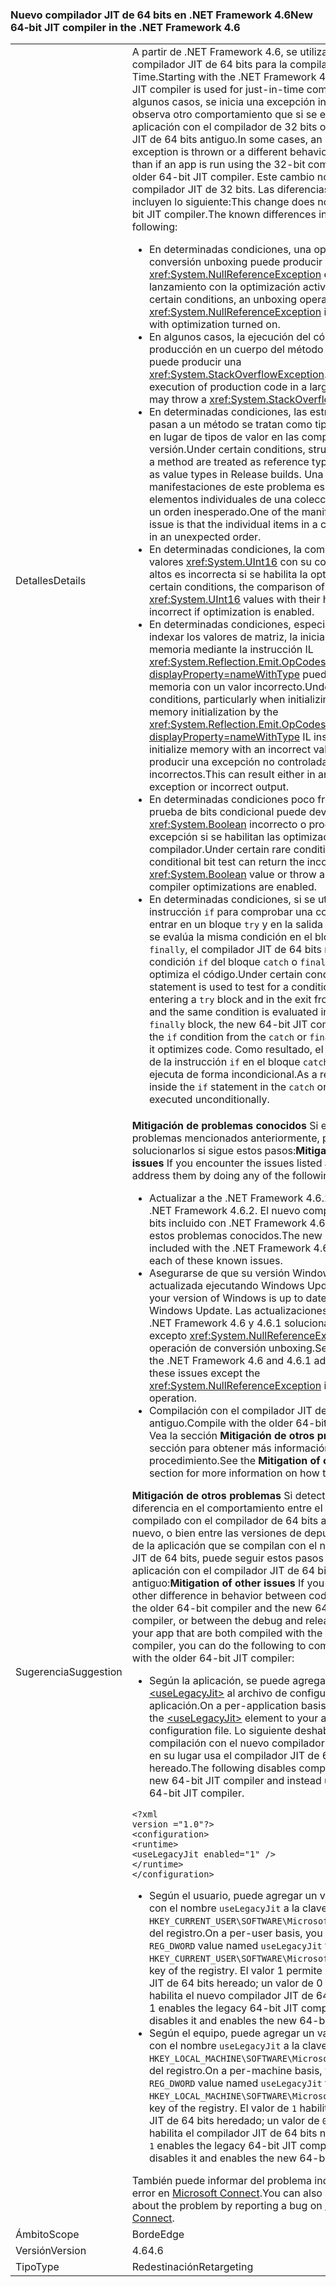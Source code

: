 ### <a name="new-64-bit-jit-compiler-in-the-net-framework-46"></a><span data-ttu-id="2dcd6-101">Nuevo compilador JIT de 64 bits en .NET Framework 4.6</span><span class="sxs-lookup"><span data-stu-id="2dcd6-101">New 64-bit JIT compiler in the .NET Framework 4.6</span></span>

|   |   |
|---|---|
|<span data-ttu-id="2dcd6-102">Detalles</span><span class="sxs-lookup"><span data-stu-id="2dcd6-102">Details</span></span>|<span data-ttu-id="2dcd6-103">A partir de .NET Framework 4.6, se utiliza un nuevo compilador JIT de 64 bits para la compilación Just-In-Time.</span><span class="sxs-lookup"><span data-stu-id="2dcd6-103">Starting with the .NET Framework 4.6, a new 64-bit JIT compiler is used for just-in-time compilation.</span></span> <span data-ttu-id="2dcd6-104">En algunos casos, se inicia una excepción inesperada o se observa otro comportamiento que si se ejecuta una aplicación con el compilador de 32 bits o el compilador JIT de 64 bits antiguo.</span><span class="sxs-lookup"><span data-stu-id="2dcd6-104">In some cases, an unexpected exception is thrown or a different behavior is observed than if an app is run using the 32-bit compiler or the older 64-bit JIT compiler.</span></span> <span data-ttu-id="2dcd6-105">Este cambio no afecta al compilador JIT de 32 bits. Las diferencias conocidas incluyen lo siguiente:</span><span class="sxs-lookup"><span data-stu-id="2dcd6-105">This change does not affect the 32-bit JIT compiler.The known differences include the following:</span></span><ul><li><span data-ttu-id="2dcd6-106">En determinadas condiciones, una operación de conversión unboxing puede producir una <xref:System.NullReferenceException> en versiones de lanzamiento con la optimización activada.</span><span class="sxs-lookup"><span data-stu-id="2dcd6-106">Under certain conditions, an unboxing operation may throw a <xref:System.NullReferenceException> in Release builds with optimization turned on.</span></span></li><li><span data-ttu-id="2dcd6-107">En algunos casos, la ejecución del código de producción en un cuerpo del método de gran tamaño puede producir una <xref:System.StackOverflowException>.</span><span class="sxs-lookup"><span data-stu-id="2dcd6-107">In some cases, execution of production code in a large method body may throw a <xref:System.StackOverflowException>.</span></span></li><li><span data-ttu-id="2dcd6-108">En determinadas condiciones, las estructuras que se pasan a un método se tratan como tipos de referencia en lugar de tipos de valor en las compilaciones de versión.</span><span class="sxs-lookup"><span data-stu-id="2dcd6-108">Under certain conditions, structures passed to a method are treated as reference types rather than as value types in Release builds.</span></span> <span data-ttu-id="2dcd6-109">Una de las manifestaciones de este problema es que los elementos individuales de una colección aparecen en un orden inesperado.</span><span class="sxs-lookup"><span data-stu-id="2dcd6-109">One of the manifestations of this issue is that the individual items in a collection appear in an unexpected order.</span></span></li><li><span data-ttu-id="2dcd6-110">En determinadas condiciones, la comparación de los valores <xref:System.UInt16> con su conjunto de bits altos es incorrecta si se habilita la optimización.</span><span class="sxs-lookup"><span data-stu-id="2dcd6-110">Under certain conditions, the comparison of <xref:System.UInt16> values with their high bit set is incorrect if optimization is enabled.</span></span></li><li><span data-ttu-id="2dcd6-111">En determinadas condiciones, especialmente al indexar los valores de matriz, la inicialización de la memoria mediante la instrucción IL <xref:System.Reflection.Emit.OpCodes.Initblk?displayProperty=nameWithType> puede inicializar la memoria con un valor incorrecto.</span><span class="sxs-lookup"><span data-stu-id="2dcd6-111">Under certain conditions, particularly when initializing array values, memory initialization by the <xref:System.Reflection.Emit.OpCodes.Initblk?displayProperty=nameWithType> IL instruction may initialize memory with an incorrect value.</span></span> <span data-ttu-id="2dcd6-112">Esto puede producir una excepción no controlada o resultados incorrectos.</span><span class="sxs-lookup"><span data-stu-id="2dcd6-112">This can result either in an unhandled exception or incorrect output.</span></span></li><li><span data-ttu-id="2dcd6-113">En determinadas condiciones poco frecuentes, una prueba de bits condicional puede devolver el valor <xref:System.Boolean> incorrecto o producir una excepción si se habilitan las optimizaciones del compilador.</span><span class="sxs-lookup"><span data-stu-id="2dcd6-113">Under certain rare conditions, a conditional bit test can return the incorrect <xref:System.Boolean> value or throw an exception if compiler optimizations are enabled.</span></span></li><li><span data-ttu-id="2dcd6-114">En determinadas condiciones, si se utiliza una instrucción <code>if</code> para comprobar una condición antes de entrar en un bloque <code>try</code> y en la salida del bloque <code>try</code>, y se evalúa la misma condición en el bloque <code>catch</code> o <code>finally</code>, el compilador JIT de 64 bits nuevo quita la condición <code>if</code> del bloque <code>catch</code> o <code>finally</code> cuando optimiza el código.</span><span class="sxs-lookup"><span data-stu-id="2dcd6-114">Under certain conditions, if an <code>if</code> statement is used to test for a condition before entering  a <code>try</code> block and in the exit from the <code>try</code> block, and the same condition is evaluated in the <code>catch</code> or <code>finally</code> block, the new 64-bit JIT compiler removes the <code>if</code> condition from the <code>catch</code> or <code>finally</code> block when it optimizes code.</span></span> <span data-ttu-id="2dcd6-115">Como resultado, el código dentro de la instrucción <code>if</code> en el bloque <code>catch</code> o <code>finally</code> se ejecuta de forma incondicional.</span><span class="sxs-lookup"><span data-stu-id="2dcd6-115">As a result, code inside the <code>if</code> statement in the <code>catch</code> or <code>finally</code> block is executed unconditionally.</span></span></li></ul>|
|<span data-ttu-id="2dcd6-116">Sugerencia</span><span class="sxs-lookup"><span data-stu-id="2dcd6-116">Suggestion</span></span>|<span data-ttu-id="2dcd6-117"><strong>Mitigación de problemas conocidos</strong> Si encuentra los problemas mencionados anteriormente, puede solucionarlos si sigue estos pasos:</span><span class="sxs-lookup"><span data-stu-id="2dcd6-117"><strong>Mitigation of known issues</strong> If you encounter the issues listed above, you can address them by doing any of the following:</span></span><ul><li><span data-ttu-id="2dcd6-118">Actualizar a the .NET Framework 4.6.2.</span><span class="sxs-lookup"><span data-stu-id="2dcd6-118">Upgrade to the .NET Framework 4.6.2.</span></span> <span data-ttu-id="2dcd6-119">El nuevo compilador de 64 bits incluido con .NET Framework 4.6.2 soluciona estos problemas conocidos.</span><span class="sxs-lookup"><span data-stu-id="2dcd6-119">The new 64-bit compiler included with the .NET Framework 4.6.2 addresses each of these known issues.</span></span></li><li><span data-ttu-id="2dcd6-120">Asegurarse de que su versión Windows está actualizada ejecutando Windows Update.</span><span class="sxs-lookup"><span data-stu-id="2dcd6-120">Ensure that your version of Windows is up to date by running Windows Update.</span></span> <span data-ttu-id="2dcd6-121">Las actualizaciones de servicio de .NET Framework 4.6 y 4.6.1 solucionan los problemas excepto <xref:System.NullReferenceException> en una operación de conversión unboxing.</span><span class="sxs-lookup"><span data-stu-id="2dcd6-121">Service updates to the .NET Framework 4.6 and 4.6.1 address each of these issues except the <xref:System.NullReferenceException> in an unboxing operation.</span></span></li><li><span data-ttu-id="2dcd6-122">Compilación con el compilador JIT de 64 bits más antiguo.</span><span class="sxs-lookup"><span data-stu-id="2dcd6-122">Compile with the older 64-bit JIT compiler.</span></span> <span data-ttu-id="2dcd6-123">Vea la sección <strong>Mitigación de otros problemas</strong> sección para obtener más información sobre el procedimiento.</span><span class="sxs-lookup"><span data-stu-id="2dcd6-123">See the <strong>Mitigation of other issues</strong> section for more information on how to do this.</span></span></li></ul><span data-ttu-id="2dcd6-124"><strong>Mitigación de otros problemas</strong> Si detecta cualquier otra diferencia en el comportamiento entre el código compilado con el compilador de 64 bits antiguo y el nuevo, o bien entre las versiones de depuración y versión de la aplicación que se compilan con el nuevo compilador JIT de 64 bits, puede seguir estos pasos para compilar la aplicación con el compilador JIT de 64 bits antiguo:</span><span class="sxs-lookup"><span data-stu-id="2dcd6-124"><strong>Mitigation of other issues</strong> If you encounter any other difference in behavior between code compiled with the older 64-bit compiler and the new 64-bit JIT compiler, or between the debug and release versions of your app that are both compiled with the new 64-bit JIT compiler, you can do the following to compile your app with the older 64-bit JIT compiler:</span></span><ul><li><span data-ttu-id="2dcd6-125">Según la aplicación, se puede agregar el elemento [\<useLegacyJit>](~/docs/framework/configure-apps/file-schema/runtime/uselegacyjit-element.md) al archivo de configuración de la aplicación.</span><span class="sxs-lookup"><span data-stu-id="2dcd6-125">On a per-application basis, you can add the [\<useLegacyJit>](~/docs/framework/configure-apps/file-schema/runtime/uselegacyjit-element.md) element to your application's configuration file.</span></span> <span data-ttu-id="2dcd6-126">Lo siguiente deshabilita la compilación con el nuevo compilador JIT de 64 bits y en su lugar usa el compilador JIT de 64 bits hereado.</span><span class="sxs-lookup"><span data-stu-id="2dcd6-126">The following disables compilation with the new 64-bit JIT compiler and instead uses the legacy 64-bit JIT compiler.</span></span></li></ul><pre><code class="language-xml">&lt;?xml version =&quot;1.0&quot;?&gt;&#13;&#10;&lt;configuration&gt;&#13;&#10;&lt;runtime&gt;&#13;&#10;&lt;useLegacyJit enabled=&quot;1&quot; /&gt;&#13;&#10;&lt;/runtime&gt;&#13;&#10;&lt;/configuration&gt;&#13;&#10;</code></pre><ul><li><span data-ttu-id="2dcd6-127">Según el usuario, puede agregar un valor <code>REG_DWORD</code> con el nombre <code>useLegacyJit</code> a la clave <code>HKEY_CURRENT_USER\SOFTWARE\Microsoft\.NETFramework</code> del registro.</span><span class="sxs-lookup"><span data-stu-id="2dcd6-127">On a per-user basis, you can add a <code>REG_DWORD</code> value named <code>useLegacyJit</code> to the <code>HKEY_CURRENT_USER\SOFTWARE\Microsoft\.NETFramework</code> key of the registry.</span></span> <span data-ttu-id="2dcd6-128">El valor 1 permite al compilador JIT de 64 bits hereado; un valor de 0 lo deshabilita y habilita el nuevo compilador JIT de 64 bits.</span><span class="sxs-lookup"><span data-stu-id="2dcd6-128">A value of 1 enables the legacy 64-bit JIT compiler; a value of 0 disables it and enables the new 64-bit JIT compiler.</span></span></li><li><span data-ttu-id="2dcd6-129">Según el equipo, puede agregar un valor <code>REG_DWORD</code> con el nombre <code>useLegacyJit</code> a la clave <code>HKEY_LOCAL_MACHINE\SOFTWARE\Microsoft\.NETFramework</code> del registro.</span><span class="sxs-lookup"><span data-stu-id="2dcd6-129">On a per-machine basis, you can add a <code>REG_DWORD</code> value named <code>useLegacyJit</code> to the <code>HKEY_LOCAL_MACHINE\SOFTWARE\Microsoft\.NETFramework</code> key of the registry.</span></span> <span data-ttu-id="2dcd6-130">El valor de <code>1</code> habilita el compilador JIT de 64 bits heredado; un valor de <code>0</code> lo deshabilita y habilita el compilador JIT de 64 bits nuevo.</span><span class="sxs-lookup"><span data-stu-id="2dcd6-130">A value of <code>1</code> enables the legacy 64-bit JIT compiler; a value of <code>0</code> disables it and enables the new 64-bit JIT compiler.</span></span></li></ul><span data-ttu-id="2dcd6-131">También puede informar del problema indicándonos el error en [Microsoft Connect](https://connect.microsoft.com/VisualStudio).</span><span class="sxs-lookup"><span data-stu-id="2dcd6-131">You can also let us know about the problem by reporting a bug on [Microsoft Connect](https://connect.microsoft.com/VisualStudio).</span></span>|
|<span data-ttu-id="2dcd6-132">Ámbito</span><span class="sxs-lookup"><span data-stu-id="2dcd6-132">Scope</span></span>|<span data-ttu-id="2dcd6-133">Borde</span><span class="sxs-lookup"><span data-stu-id="2dcd6-133">Edge</span></span>|
|<span data-ttu-id="2dcd6-134">Versión</span><span class="sxs-lookup"><span data-stu-id="2dcd6-134">Version</span></span>|<span data-ttu-id="2dcd6-135">4.6</span><span class="sxs-lookup"><span data-stu-id="2dcd6-135">4.6</span></span>|
|<span data-ttu-id="2dcd6-136">Tipo</span><span class="sxs-lookup"><span data-stu-id="2dcd6-136">Type</span></span>|<span data-ttu-id="2dcd6-137">Redestinación</span><span class="sxs-lookup"><span data-stu-id="2dcd6-137">Retargeting</span></span>|

